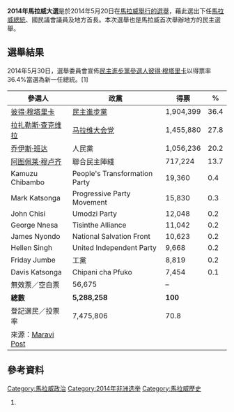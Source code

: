 **2014年馬拉威大選**是於2014年5月20日在[馬拉威舉行的選舉](https://zh.wikipedia.org/wiki/馬拉威 "wikilink")，藉此選出下任[馬拉威總統](https://zh.wikipedia.org/wiki/馬拉威總統 "wikilink")、國民議會議員及地方首長。本次選舉也是馬拉威首次舉辦地方的民主選舉。

## 選舉結果

2014年5月30日，選舉委員會宣佈[民主進步黨參選人](https://zh.wikipedia.org/wiki/民主进步党_\(马拉维\) "wikilink")[彼得·穆塔里卡](../Page/彼得·穆塔里卡.md "wikilink")以得票率36.4%當選為新一任總統。\[1\]

| 參選人                                                                                                                                                           | 政黨                                                              | 得票        | %    |
| ------------------------------------------------------------------------------------------------------------------------------------------------------------- | --------------------------------------------------------------- | --------- | ---- |
| [彼得·穆塔里卡](../Page/彼得·穆塔里卡.md "wikilink")                                                                                                                      | [民主進步黨](https://zh.wikipedia.org/wiki/民主进步党_\(马拉维\) "wikilink") | 1,904,399 | 36.4 |
| [拉扎勒斯·查克维拉](https://zh.wikipedia.org/wiki/拉扎勒斯·查克维拉 "wikilink")                                                                                               | [马拉维大会党](https://zh.wikipedia.org/wiki/马拉维大会党 "wikilink")       | 1,455,880 | 27.8 |
| [乔伊斯·班达](../Page/乔伊斯·班达.md "wikilink")                                                                                                                        | 人民黨                                                             | 1,056,236 | 20.2 |
| [阿图佩莱·穆卢齐](https://zh.wikipedia.org/wiki/阿图佩莱·穆卢齐 "wikilink")                                                                                                 | 聯合民主陣綫                                                          | 717,224   | 13.7 |
| Kamuzu Chibambo                                                                                                                                               | People's Transformation Party                                   | 19,360    | 0.4  |
| Mark Katsonga                                                                                                                                                 | Progressive Party Movement                                      | 15,830    | 0.3  |
| John Chisi                                                                                                                                                    | Umodzi Party                                                    | 12,048    | 0.2  |
| George Nnesa                                                                                                                                                  | Tisinthe Alliance                                               | 11,042    | 0.2  |
| James Nyondo                                                                                                                                                  | National Salvation Front                                        | 10,623    | 0.2  |
| Hellen Singh                                                                                                                                                  | United Independent Party                                        | 9,668     | 0.2  |
| Friday Jumbe                                                                                                                                                  | 工黨                                                              | 8,819     | 0.2  |
| Davis Katsonga                                                                                                                                                | Chipani cha Pfuko                                               | 7,454     | 0.1  |
| 無效票／空白票                                                                                                                                                       | 56,675                                                          | –         |      |
| **總數**                                                                                                                                                        | **5,288,258**                                                   | **100**   |      |
| 登記選民／投票率                                                                                                                                                      | 7,475,806                                                       | 70.8      |      |
| 來源：[Maravi Post](https://archive.is/20140531094322/http://www.maravipost.com/scope/announcements/6162-this-is-how-malawi-presidential-candidates-scored.html) |                                                                 |           |      |

## 參考資料

[Category:馬拉威政治](https://zh.wikipedia.org/wiki/Category:馬拉威政治 "wikilink") [Category:2014年非洲选举](https://zh.wikipedia.org/wiki/Category:2014年非洲选举 "wikilink") [Category:馬拉威歷史](https://zh.wikipedia.org/wiki/Category:馬拉威歷史 "wikilink")

1.